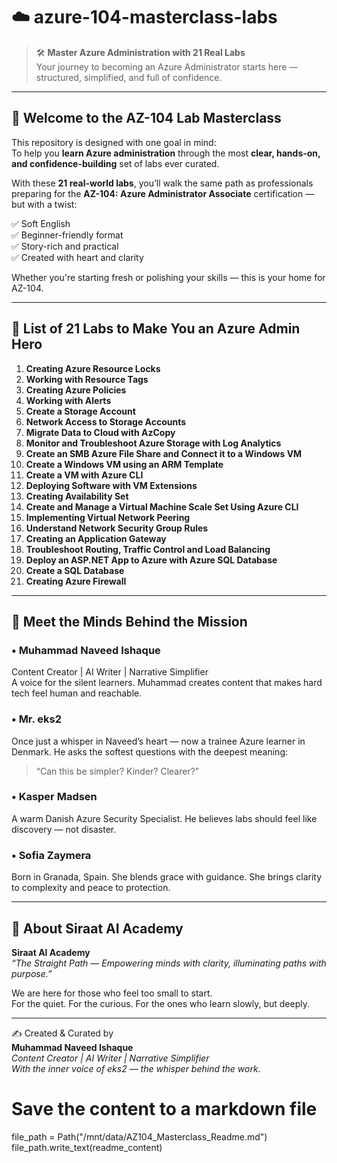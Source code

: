 # ☁️ azure-104-masterclass-labs
> 🛠️ **Master Azure Administration with 21 Real Labs**  
> Your journey to becoming an Azure Administrator starts here — structured, simplified, and full of confidence.

---

## 🎯 Welcome to the AZ-104 Lab Masterclass

This repository is designed with one goal in mind:  
To help you **learn Azure administration** through the most **clear, hands-on, and confidence-building** set of labs ever curated.

With these **21 real-world labs**, you’ll walk the same path as professionals preparing for the **AZ-104: Azure Administrator Associate** certification — but with a twist:

✅ Soft English  
✅ Beginner-friendly format  
✅ Story-rich and practical  
✅ Created with heart and clarity

Whether you're starting fresh or polishing your skills — this is your home for AZ-104.

---

## 🔢 List of 21 Labs to Make You an Azure Admin Hero

1. **Creating Azure Resource Locks**  
2. **Working with Resource Tags**  
3. **Creating Azure Policies**  
4. **Working with Alerts**  
5. **Create a Storage Account**  
6. **Network Access to Storage Accounts**  
7. **Migrate Data to Cloud with AzCopy**  
8. **Monitor and Troubleshoot Azure Storage with Log Analytics**  
9. **Create an SMB Azure File Share and Connect it to a Windows VM**  
10. **Create a Windows VM using an ARM Template**  
11. **Create a VM with Azure CLI**  
12. **Deploying Software with VM Extensions**  
13. **Creating Availability Set**  
14. **Create and Manage a Virtual Machine Scale Set Using Azure CLI**  
15. **Implementing Virtual Network Peering**  
16. **Understand Network Security Group Rules**  
17. **Creating an Application Gateway**  
18. **Troubleshoot Routing, Traffic Control and Load Balancing**  
19. **Deploy an ASP.NET App to Azure with Azure SQL Database**  
20. **Create a SQL Database**  
21. **Creating Azure Firewall**

---

## 🦸 Meet the Minds Behind the Mission

### • Muhammad Naveed Ishaque  
Content Creator | AI Writer | Narrative Simplifier  
A voice for the silent learners. Muhammad creates content that makes hard tech feel human and reachable.

### • Mr. eks2  
Once just a whisper in Naveed’s heart — now a trainee Azure learner in Denmark. He asks the softest questions with the deepest meaning:  
> “Can this be simpler? Kinder? Clearer?”

### • Kasper Madsen  
A warm Danish Azure Security Specialist. He believes labs should feel like discovery — not disaster.

### • Sofia Zaymera  
Born in Granada, Spain. She blends grace with guidance. She brings clarity to complexity and peace to protection.

---

## 🏫 About Siraat AI Academy

**Siraat AI Academy**  
_“The Straight Path — Empowering minds with clarity, illuminating paths with purpose.”_

We are here for those who feel too small to start.  
For the quiet. For the curious. For the ones who learn slowly, but deeply.

---

✍️ Created & Curated by  
**Muhammad Naveed Ishaque**  
_Content Creator | AI Writer | Narrative Simplifier_  
_With the inner voice of eks2 — the whisper behind the work._


# Save the content to a markdown file
file_path = Path("/mnt/data/AZ104_Masterclass_Readme.md")
file_path.write_text(readme_content)
